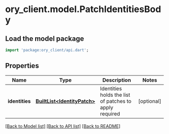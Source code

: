 # ory_client.model.PatchIdentitiesBody

## Load the model package
```dart
import 'package:ory_client/api.dart';
```

## Properties
Name | Type | Description | Notes
------------ | ------------- | ------------- | -------------
**identities** | [**BuiltList&lt;IdentityPatch&gt;**](IdentityPatch.md) | Identities holds the list of patches to apply  required | [optional] 

[[Back to Model list]](../README.md#documentation-for-models) [[Back to API list]](../README.md#documentation-for-api-endpoints) [[Back to README]](../README.md)



